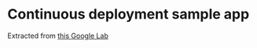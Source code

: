 # Continuous deployment sample app
Extracted from [this Google Lab](https://github.com/GoogleCloudPlatform/continuous-deployment-on-kubernetes)
